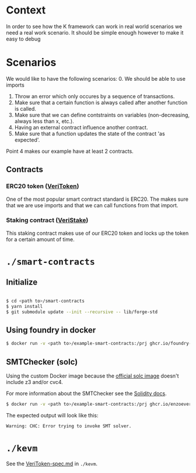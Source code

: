 # Context
In order to see how the K framework can work in real world scenarios we need a real work scenario. It should be simple enough however to make it easy to debug

# Scenarios
We would like to have the following scenarios:
0. We should be able to use imports
1. Throw an error which only occures by a sequence of transactions.
2. Make sure that a certain function is always called after another function is called.
3. Make sure that we can define contstraints on variables (non-decreasing, always less than x, etc.).
4. Having an external contract influence another contract.
5. Make sure that a function updates the state of the contract 'as expected'.

Point 4 makes our example have at least 2 contracts.

## Contracts
### ERC20 token ([VeriToken](./smart-contracts/src/VeriToken.sol))
One of the most popular smart contract standard is ERC20. The makes sure that we are use imports and that we can call functions from that import.

### Staking contract ([VeriStake](./smart-contracts/src/VeriToken.sol))
This staking contract makes use of our ERC20 token and locks up the token for a certain amount of time.

# `./smart-contracts`

## Initialize
```bash

$ cd <path to>/smart-contracts
$ yarn install
$ git submodule update --init --recursive -- lib/forge-std
```

## Using foundry in docker

```bash
$ docker run -v <path to>/example-smart-contracts:/prj ghcr.io/foundry-rs/foundry:latest "cd /prj/smart-contracts && forge test"
```

## SMTChecker (solc)

Using the custom Docker image because the [official solc image](https://hub.docker.com/r/ethereum/solc) doesn't include z3 and/or cvc4.

For more information about the SMTChecker see the [Solidity docs](https://docs.soliditylang.org/en/v0.8.17/smtchecker.html).

```bash
$ docker run -v <path to>/example-smart-contracts:/prj ghcr.io/enzoevers/kevm-solc:latest bash -c "solc --base-path /prj/smart-contracts --include-path /prj/smart-contracts/node_modules --include-path /prj/smart-contracts/lib  --model-checker-engine all --model-checker-solvers all --model-checker-targets all --model-checker-timeout 60000 /prj/smart-contracts/src/VeriStake.sol"
```

The expected output will look like this:

```bash
Warning: CHC: Error trying to invoke SMT solver.                                                                                                 --> src/VeriStake.sol:50:33:                                                                                                                    |                                                                                                                                           50 |         uint256 stakedAmount =  staked[msg.sender] + amount;                                                                                 |                                 ^^^^^^^^^^^^^^^^^^^^^^^^^^^                                                                                                                                                                                                                              Warning: CHC: Overflow (resulting value larger than 2**256 - 1) happens here.                                                                  Counterexample:                                                                                                                                veriToken = 0                                                                                                                                  amount = 0                                                                                                                                     duration = 2438                                                                                                                                stakedAmount = 0                                                                                                                               stakedUntil = 0                                                                                                                                                                                                                                                                               Transaction trace:                                                                                                                             VeriStake.constructor(0x0)                                                                                                                     State: veriToken = 0                                                                                                                           VeriStake.stake(0, 2438){ block.timestamp: 115792089237316195423570985008687907853269984665640564039457584007913129637498, msg.sender: 0x52f6 }    veriToken.transferFrom(msg.sender, address(this), amount) -- untrusted external call                                                         --> src/VeriStake.sol:51:32:                                                                                                                    |                                                                                                                                           51 |         uint256 stakedUntil =  block.timestamp + duration;                                                                                   |                                ^^^^^^^^^^^^^^^^^^^^^^^^^^                                                                                                                                                                                                                                Warning: CHC: 1 verification condition(s) could not be proved. Enable the model checker option "show unproved" to see all of them. Consider choosing a specific contract to be verified in order to reduce the solving problems. Consider increasing the timeout per query.                                                                                                                                                                  Warning: BMC: Overflow (resulting value larger than 2**256 - 1) happens here.                                                                    --> src/VeriStake.sol:50:33:                                                                                                                    |                                                                                                                                           50 |         uint256 stakedAmount =  staked[msg.sender] + amount;                                                                                 |                                 ^^^^^^^^^^^^^^^^^^^^^^^^^^^                                                                               Note: Counterexample:                                                                                                                            <result> = 2**256                                                                                                                              amount = 7720                                                                                                                                  duration = 0                                                                                                                                   stakedAmount = 0                                                                                                                               stakedUntil = 0                                                                                                                                staked[msg.sender] = 0xFFFFffffFFFFffffFFFFffffFFFFffffFFFFffffFFFFffffFFFFffffFFFFe1d8                                                        this = 0                                                                                                                                       veriToken = 0                                                                                                                                                                                                                                                                               Note: Callstack:                                                                                                                               Note:                                                                                                                                          Note that array aliasing is not supported, therefore all mapping information is erased after a mapping local variable/parameter is assigned.   You can re-introduce information using require().                                                                                              Note that external function calls are not inlined, even if the source code of the function is available. This is due to the possibility that the actual called contract has the same ABI but implements the function differently.
```

# `./kevm`

See the [VeriToken-spec.md](./kevm/VeriToken-spec.md) in `./kevm`.